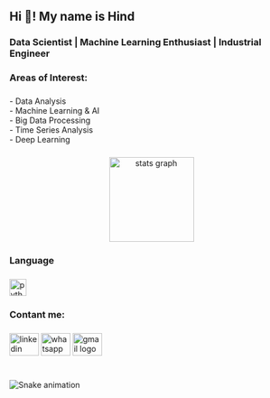 <h2 align="left">Hi 👋! My name is Hind</h2>

###

<h3 align="left">Data Scientist | Machine Learning Enthusiast | Industrial Engineer</h3>

###

<h3 align="left">Areas of Interest:</h3>

###

<p align="left">- Data Analysis <br>- Machine Learning & AI  <br>- Big Data Processing<br>- Time Series Analysis <br>- Deep Learning</p>

###

<div align="center">
  <img src="https://github-readme-stats.vercel.app/api?username=Hindabuzarour&hide_title=false&hide_rank=false&show_icons=true&include_all_commits=true&count_private=true&disable_animations=false&theme=dracula&locale=en&hide_border=false" height="150" alt="stats graph"  />
</div>

###

<h3 align="left">Language</h3>

###

<div align="left">
  <img src="https://cdn.jsdelivr.net/gh/devicons/devicon/icons/python/python-original.svg" height="30" alt="python logo"  />
</div>

###

<h3 align="left">Contant me:</h3>

###

<div align="left">
  <img src="https://raw.githubusercontent.com/maurodesouza/profile-readme-generator/master/src/assets/icons/social/linkedin/default.svg" width="52" height="40" alt="linkedin logo"  />
  <img src="https://raw.githubusercontent.com/maurodesouza/profile-readme-generator/master/src/assets/icons/social/whatsapp/default.svg" width="52" height="40" alt="whatsapp logo"  />
  <img src="https://raw.githubusercontent.com/maurodesouza/profile-readme-generator/master/src/assets/icons/social/gmail/default.svg" width="52" height="40" alt="gmail logo"  />
</div>

###

<br clear="both">

<img src="https://raw.githubusercontent.com/Hindabuzarour/Hindabuzarour/output/snake.svg" alt="Snake animation" />

###
